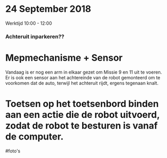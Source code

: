 # 24 September 2018
Werktijd 10:00  - 12:00

### Achteruit inparkeren??

# Mepmechanisme + Sensor

Vandaag is er nog een arm in elkaar gezet om Missie 9 en 11 uit te voeren.
Er is ook een sensor aan het achtereinde van de robot gemonteerd om te voorkomen dat de auto, terwijl het achteruit rijdt, ergens tegenaan knalt.

# Toetsen op het toetsenbord binden aan een actie die de robot uitvoerd, zodat de robot te besturen is vanaf de computer.

#foto's


